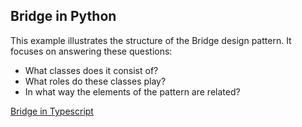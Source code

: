 ## Bridge in Python

This example illustrates the structure of the Bridge design pattern. It focuses on answering these questions:

* What classes does it consist of?
* What roles do these classes play?
* In what way the elements of the pattern are related?

[Bridge in Typescript](https://refactoring.guru/design-patterns/bridge/typescript/example)